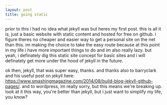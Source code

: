 ```yaml
---
layout: post
title: going static
---
```


prior to this i had no idea what jekyll was but heres my first post. this is all it is, just a basic website with static content and hosted for free on github. i figure theres no cheaper and easier way to get a personal site on the net than this. im making the choice to take the easy route because at this point in my life i have more important things to do and im also really lazy. but yeah, i definately dig this static site concept for basic sites and i will definately get more under the hood of jekyll in the future. 

ok then, jekyll, that was super easy, thanks. and thanks also to barryclark and his useful post on jekyll here: https://www.smashingmagazine.com/2014/08/build-blog-jekyll-github-pages/. and to wordpress, im really sorry, but this means we're breaking up. look at it this way, you're better than jekyll, but i just want to simplify my life, you know?
